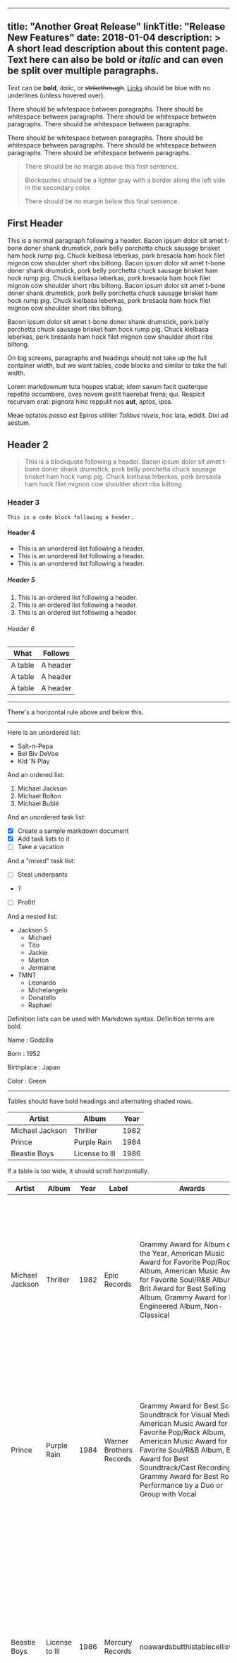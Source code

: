 ______________________________________________________________________

## title: "Another Great Release" linkTitle: "Release New Features" date: 2018-01-04 description: > A short lead description about this content page. Text here can also be **bold** or _italic_ and can even be split over multiple paragraphs.

Text can be **bold**, _italic_, or ~~strikethrough~~.
[Links](https://github.com) should be blue with no underlines (unless hovered
over).

There should be whitespace between paragraphs. There should be whitespace
between paragraphs. There should be whitespace between paragraphs. There should
be whitespace between paragraphs.

There should be whitespace between paragraphs. There should be whitespace
between paragraphs. There should be whitespace between paragraphs. There should
be whitespace between paragraphs.

> There should be no margin above this first sentence.
>
> Blockquotes should be a lighter gray with a border along the left side in the
> secondary color.
>
> There should be no margin below this final sentence.

## First Header

This is a normal paragraph following a header. Bacon ipsum dolor sit amet t-bone
doner shank drumstick, pork belly porchetta chuck sausage brisket ham hock rump
pig. Chuck kielbasa leberkas, pork bresaola ham hock filet mignon cow shoulder
short ribs biltong. Bacon ipsum dolor sit amet t-bone doner shank drumstick,
pork belly porchetta chuck sausage brisket ham hock rump pig. Chuck kielbasa
leberkas, pork bresaola ham hock filet mignon cow shoulder short ribs biltong.
Bacon ipsum dolor sit amet t-bone doner shank drumstick, pork belly porchetta
chuck sausage brisket ham hock rump pig. Chuck kielbasa leberkas, pork bresaola
ham hock filet mignon cow shoulder short ribs biltong.

Bacon ipsum dolor sit amet t-bone doner shank drumstick, pork belly porchetta
chuck sausage brisket ham hock rump pig. Chuck kielbasa leberkas, pork bresaola
ham hock filet mignon cow shoulder short ribs biltong.

On big screens, paragraphs and headings should not take up the full container
width, but we want tables, code blocks and similar to take the full width.

Lorem markdownum tuta hospes stabat; idem saxum facit quaterque repetito
occumbere, oves novem gestit haerebat frena; qui. Respicit recurvam erat:
pignora hinc reppulit nos **aut**, aptos, ipsa.

Meae optatos *passa est* Epiros utiliter *Talibus niveis*, hoc lata, edidit.
Dixi ad aestum.

## Header 2

> This is a blockquote following a header. Bacon ipsum dolor sit amet t-bone
> doner shank drumstick, pork belly porchetta chuck sausage brisket ham hock
> rump pig. Chuck kielbasa leberkas, pork bresaola ham hock filet mignon cow
> shoulder short ribs biltong.

### Header 3

```
This is a code block following a header.
```

#### Header 4

- This is an unordered list following a header.
- This is an unordered list following a header.
- This is an unordered list following a header.

##### Header 5

1. This is an ordered list following a header.
1. This is an ordered list following a header.
1. This is an ordered list following a header.

###### Header 6

| What    | Follows  |
| ------- | -------- |
| A table | A header |
| A table | A header |
| A table | A header |

______________________________________________________________________

There's a horizontal rule above and below this.

______________________________________________________________________

Here is an unordered list:

- Salt-n-Pepa
- Bel Biv DeVoe
- Kid 'N Play

And an ordered list:

1. Michael Jackson
1. Michael Bolton
1. Michael Bublé

And an unordered task list:

- [x] Create a sample markdown document
- [x] Add task lists to it
- [ ] Take a vacation

And a "mixed" task list:

- [ ] Steal underpants
- ?
- [ ] Profit!

And a nested list:

- Jackson 5
  - Michael
  - Tito
  - Jackie
  - Marlon
  - Jermaine
- TMNT
  - Leonardo
  - Michelangelo
  - Donatello
  - Raphael

Definition lists can be used with Markdown syntax. Definition terms are bold.

Name : Godzilla

Born : 1952

Birthplace : Japan

Color : Green

______________________________________________________________________

Tables should have bold headings and alternating shaded rows.

| Artist          | Album          | Year |
| --------------- | -------------- | ---- |
| Michael Jackson | Thriller       | 1982 |
| Prince          | Purple Rain    | 1984 |
| Beastie Boys    | License to Ill | 1986 |

If a table is too wide, it should scroll horizontally.

| Artist          | Album          | Year | Label                   | Awards                                                                                                                                                                                                                                                                          | Songs                                                                                                                                                                                                                     |
| --------------- | -------------- | ---- | ----------------------- | ------------------------------------------------------------------------------------------------------------------------------------------------------------------------------------------------------------------------------------------------------------------------------- | ------------------------------------------------------------------------------------------------------------------------------------------------------------------------------------------------------------------------- |
| Michael Jackson | Thriller       | 1982 | Epic Records            | Grammy Award for Album of the Year, American Music Award for Favorite Pop/Rock Album, American Music Award for Favorite Soul/R&B Album, Brit Award for Best Selling Album, Grammy Award for Best Engineered Album, Non-Classical                                                | Wanna Be Startin' Somethin', Baby Be Mine, The Girl Is Mine, Thriller, Beat It, Billie Jean, Human Nature, P.Y.T. (Pretty Young Thing), The Lady in My Life                                                               |
| Prince          | Purple Rain    | 1984 | Warner Brothers Records | Grammy Award for Best Score Soundtrack for Visual Media, American Music Award for Favorite Pop/Rock Album, American Music Award for Favorite Soul/R&B Album, Brit Award for Best Soundtrack/Cast Recording, Grammy Award for Best Rock Performance by a Duo or Group with Vocal | Let's Go Crazy, Take Me With U, The Beautiful Ones, Computer Blue, Darling Nikki, When Doves Cry, I Would Die 4 U, Baby I'm a Star, Purple Rain                                                                           |
| Beastie Boys    | License to Ill | 1986 | Mercury Records         | noawardsbutthistablecelliswide                                                                                                                                                                                                                                                  | Rhymin & Stealin, The New Style, She's Crafty, Posse in Effect, Slow Ride, Girls, (You Gotta) Fight for Your Right, No Sleep Till Brooklyn, Paul Revere, Hold It Now, Hit It, Brass Monkey, Slow and Low, Time to Get Ill |

______________________________________________________________________

Code snippets like `var foo = "bar";` can be shown inline.

Also, `this should vertically align` ~~`with this`~~ ~~and this~~.

Code can also be shown in a block element.

```
foo := "bar";
bar := "foo";
```

Code can also use syntax highlighting.

```go
func main() {
  input := `var foo = "bar";`

  lexer := lexers.Get("javascript")
  iterator, _ := lexer.Tokenise(nil, input)
  style := styles.Get("github")
  formatter := html.New(html.WithLineNumbers())

  var buff bytes.Buffer
  formatter.Format(&buff, style, iterator)

  fmt.Println(buff.String())
}
```

```
Long, single-line code blocks should not wrap. They should horizontally scroll if they are too long. This line should be long enough to demonstrate this.
```

Inline code inside table cells should still be distinguishable.

| Language   | Code               |
| ---------- | ------------------ |
| Javascript | `var foo = "bar";` |
| Ruby       | `foo = "bar"{`     |

______________________________________________________________________

Small images should be shown at their actual size.

![](https://placekitten.com/g/300/200/)

Large images should always scale down and fit in the content container.

![](https://placekitten.com/g/1200/800/)

## Components

### Alerts

{{< alert >}}This is an alert.{{< /alert >}} {{< alert title="Note:" >}}This is
an alert with a title.{{< /alert >}} {{< alert type="success" >}}This is a
successful alert.{{< /alert >}} {{< alert type="warning" >}}This is a
warning!{{< /alert >}} {{< alert type="warning" title="Warning!" >}}This is a
warning with a title!{{< /alert >}}

## Sizing

Add some sections here to see how the ToC looks like. Bacon ipsum dolor sit amet
t-bone doner shank drumstick, pork belly porchetta chuck sausage brisket ham
hock rump pig. Chuck kielbasa leberkas, pork bresaola ham hock filet mignon cow
shoulder short ribs biltong.

### Parameters available

Bacon ipsum dolor sit amet t-bone doner shank drumstick, pork belly porchetta
chuck sausage brisket ham hock rump pig. Chuck kielbasa leberkas, pork bresaola
ham hock filet mignon cow shoulder short ribs biltong.

### Using pixels

Bacon ipsum dolor sit amet t-bone doner shank drumstick, pork belly porchetta
chuck sausage brisket ham hock rump pig. Chuck kielbasa leberkas, pork bresaola
ham hock filet mignon cow shoulder short ribs biltong.

### Using rem

Bacon ipsum dolor sit amet t-bone doner shank drumstick, pork belly porchetta
chuck sausage brisket ham hock rump pig. Chuck kielbasa leberkas, pork bresaola
ham hock filet mignon cow shoulder short ribs biltong.

## Memory

Bacon ipsum dolor sit amet t-bone doner shank drumstick, pork belly porchetta
chuck sausage brisket ham hock rump pig. Chuck kielbasa leberkas, pork bresaola
ham hock filet mignon cow shoulder short ribs biltong.

### RAM to use

Bacon ipsum dolor sit amet t-bone doner shank drumstick, pork belly porchetta
chuck sausage brisket ham hock rump pig. Chuck kielbasa leberkas, pork bresaola
ham hock filet mignon cow shoulder short ribs biltong.

### More is better

Bacon ipsum dolor sit amet t-bone doner shank drumstick, pork belly porchetta
chuck sausage brisket ham hock rump pig. Chuck kielbasa leberkas, pork bresaola
ham hock filet mignon cow shoulder short ribs biltong.

### Used RAM

Bacon ipsum dolor sit amet t-bone doner shank drumstick, pork belly porchetta
chuck sausage brisket ham hock rump pig. Chuck kielbasa leberkas, pork bresaola
ham hock filet mignon cow shoulder short ribs biltong.

```
This is the final element on the page and there should be no margin below this.
```
